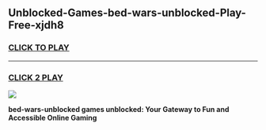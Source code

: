 
## Unblocked-Games-bed-wars-unblocked-Play-Free-xjdh8
<h3>
<a href="https://premium76.site?title=bed-wars-unblocked&ref=20M">CLICK TO PLAY</a></h3>
<hr>

<h3>
<a href="https://premium76.site?title=bed-wars-unblocked&ref=20M">CLICK 2 PLAY</a>
  
</h3>

<a href="https://premium76.site?title=bed-wars-unblocked&ref=19M"><img src="https://clearcache.store/games.png"></a>


**bed-wars-unblocked games unblocked: Your Gateway to Fun and Accessible Online Gaming**
